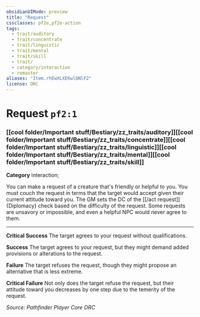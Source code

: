 ```yaml
---
obsidianUIMode: preview
title: "Request"
cssclasses: pf2e,pf2e-action
tags:
  - trait/auditory
  - trait/concentrate
  - trait/linguistic
  - trait/mental
  - trait/skill
  - trait/
  - category/interaction
  - remaster
aliases: "Item.rhEwXLXEKwlQNlF2"
license: ORC
---
```

# Request `pf2:1`

### [[cool folder/Important stuff/Bestiary/zz_traits/auditory]][[cool folder/Important stuff/Bestiary/zz_traits/concentrate]][[cool folder/Important stuff/Bestiary/zz_traits/linguistic]][[cool folder/Important stuff/Bestiary/zz_traits/mental]][[cool folder/Important stuff/Bestiary/zz_traits/skill]]

**Category** interaction; 




You can make a request of a creature that's friendly or helpful to you. You must couch the request in terms that the target would accept given their current attitude toward you. The GM sets the DC of the [[/act request]]{Diplomacy} check based on the difficulty of the request. Some requests are unsavory or impossible, and even a helpful NPC would never agree to them.

* * *

**Critical Success** The target agrees to your request without qualifications.

**Success** The target agrees to your request, but they might demand added provisions or alterations to the request.

**Failure** The target refuses the request, though they might propose an alternative that is less extreme.

**Critical Failure** Not only does the target refuse the request, but their attitude toward you decreases by one step due to the temerity of the request.

*Source: Pathfinder Player Core*
*ORC*